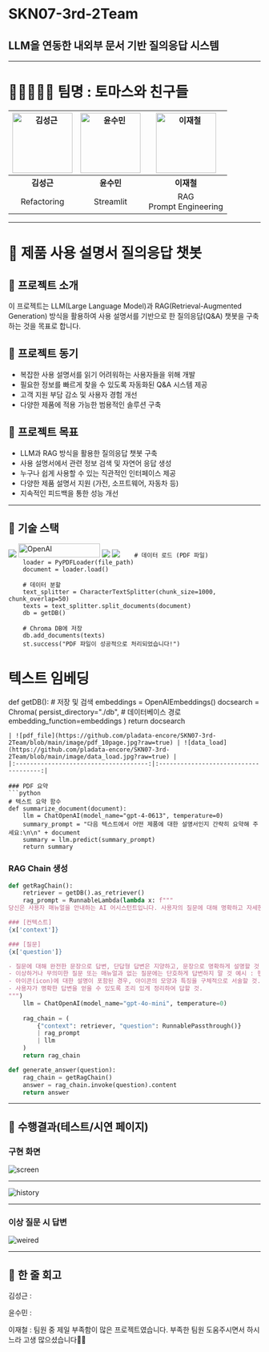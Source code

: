 # SKN07-3rd-2Team
## LLM을 연동한 내외부 문서 기반 질의응답 시스템

---

# 🏃🏃‍♂️🏃‍♀️ 팀명 : 토마스와 친구들
|<img src="https://github.com/pladata-encore/SKN07-3rd-2Team/blob/main/image/%E3%85%85%E3%84%B1.jpg" alt="김성근" width="120"/>|<img src="https://github.com/pladata-encore/SKN07-3rd-2Team/blob/main/image/%E3%85%85%E3%85%81.jpg" alt="윤수민" width="120"/>|<img src="https://github.com/pladata-encore/SKN07-3rd-2Team/blob/main/image/%E3%85%88%E3%85%8A.jpg" alt="이재철" width="120"/>|
|---|---|---|
| <div align="center">**김성근**</div> | <div align="center">**윤수민**</div> | <div align="center">**이재철**</div> |
| <div align="center">Refactoring</div> | <div align="center">Streamlit</div> | <div align="center">RAG<br>Prompt Engineering</div> |

 ---
 
# 📜 제품 사용 설명서 질의응답 챗봇
## 🔖 프로젝트 소개
이 프로젝트는 LLM(Large Language Model)과 RAG(Retrieval-Augmented Generation) 방식을 활용하여 사용 설명서를 기반으로 한 질의응답(Q&A) 챗봇을 구축하는 것을 목표로 합니다.
## 🔖 프로젝트 동기
- 복잡한 사용 설명서를 읽기 어려워하는 사용자들을 위해 개발
- 필요한 정보를 빠르게 찾을 수 있도록 자동화된 Q&A 시스템 제공
- 고객 지원 부담 감소 및 사용자 경험 개선
- 다양한 제품에 적용 가능한 범용적인 솔루션 구축
## 🔖 프로젝트 목표
- LLM과 RAG 방식을 활용한 질의응답 챗봇 구축
- 사용 설명서에서 관련 정보 검색 및 자연어 응답 생성
- 누구나 쉽게 사용할 수 있는 직관적인 인터페이스 제공
- 다양한 제품 설명서 지원 (가전, 소프트웨어, 자동차 등)
- 지속적인 피드백을 통한 성능 개선

---

## 🔨 기술 스택
<div>
<img src="https://img.shields.io/badge/python-3670A0?style=for-the-badge&logo=python&logoColor=ffdd54">
<img src="https://a11ybadges.com/badge?logo=openai" alt="OpenAI" width="163" height="28"/>
<img src="https://img.shields.io/badge/langchain-F7DF1E?style=for-the-badge&logo=langchain&logoColor=black">
<img src="https뷰
### 데이터 로드 및 전처리 (PDF 처리 및 ChromaDB 저장)
```python
# 데이터 업로드 및 크로마DB 저장
def init(uploaded_file):
    if uploaded_file is not None:
        # 파일 저장 후 로드
        file_path = f"./temp/{uploaded_file.name}"
        os.makedirs("./temp", exist_ok=True)
        with open(file_path, "wb") as f:
            f.write(uploaded_file.getbuffer())
        
        # 데이터 로드 (PDF 파일)
        loader = PyPDFLoader(file_path)
        document = loader.load()
        
        # 데이터 분할
        text_splitter = CharacterTextSplitter(chunk_size=1000, chunk_overlap=50)
        texts = text_splitter.split_documents(document)
        db = getDB()
        
        # Chroma DB에 저장
        db.add_documents(texts)
        st.success("PDF 파일이 성공적으로 처리되었습니다!")

# 텍스트 임베딩
def getDB():
    # 저장 및 검색
    embeddings = OpenAIEmbeddings()
    docsearch = Chroma(
        persist_directory="./db",  # 데이터베이스 경로
        embedding_function=embeddings
    )
    return docsearch
```
| ![pdf_file](https://github.com/pladata-encore/SKN07-3rd-2Team/blob/main/image/pdf_10page.jpg?raw=true) | ![data_load](https://github.com/pladata-encore/SKN07-3rd-2Team/blob/main/image/data_load.jpg?raw=true) |
|:-------------------------------------:|:-------------------------------------:|

### PDF 요약
```python
# 텍스트 요약 함수
def summarize_document(document):
    llm = ChatOpenAI(model_name="gpt-4-0613", temperature=0)
    summary_prompt = "다음 텍스트에서 어떤 제품에 대한 설명서인지 간략히 요약해 주세요:\n\n" + document
    summary = llm.predict(summary_prompt)
    return summary
```

### RAG Chain 생성
```python
def getRagChain():
    retriever = getDB().as_retriever()
    rag_prompt = RunnableLambda(lambda x: f"""
당신은 사용자 매뉴얼을 안내하는 AI 어시스턴트입니다. 사용자의 질문에 대해 명확하고 자세한 답변을 제공하세요.

### [컨텍스트]
{x['context']}

### [질문]
{x['question']}

- 질문에 대해 완전한 문장으로 답변, 단답형 답변은 지양하고, 문장으로 명확하게 설명할 것.
- 이상하거나 무의미한 질문 또는 매뉴얼과 없는 질문에는 단호하게 답변하지 말 것 예시 : 핸드폰 파손 방법, 핸드폰으로 라면 끓이기 
- 아이콘(icon)에 대한 설명이 포함된 경우, 아이콘의 모양과 특징을 구체적으로 서술할 것.
- 사용자가 명확한 답변을 얻을 수 있도록 조리 있게 정리하여 답할 것.
""")
    llm = ChatOpenAI(model_name="gpt-4o-mini", temperature=0)
    
    rag_chain = (
        {"context": retriever, "question": RunnablePassthrough()} 
        | rag_prompt 
        | llm 
    )
    return rag_chain

def generate_answer(question):
    rag_chain = getRagChain()
    answer = rag_chain.invoke(question).content
    return answer
```

 ---
 
## 📌 수행결과(테스트/시연 페이지)
### 구현 화면
![screen](https://github.com/pladata-encore/SKN07-3rd-2Team/blob/main/image/%EC%A0%84%EC%B2%B4%ED%99%94%EB%A9%B4.jpg?raw=true)

---
![history](https://github.com/pladata-encore/SKN07-3rd-2Team/blob/main/image/%EC%A7%88%EB%AC%B8_%EB%8B%B5%EB%B3%80_history.jpg?raw=true)

---
### 이상 질문 시 답변
![weired](https://github.com/pladata-encore/SKN07-3rd-2Team/blob/main/image/%EC%9D%B4%EC%83%81%EC%A7%88%EB%AC%B8.jpg?raw=true)


---
## 📖 한 줄 회고
김성근 : 

윤수민 : 

이재철 : 팀원 중 제일 부족함이 많은 프로젝트였습니다. 부족한 팀원 도움주시면서 하시느라 고생 많으셨습니다🙇‍♂️
